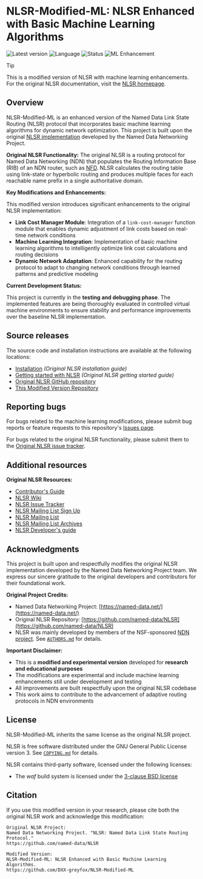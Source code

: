 # NLSR-Modified-ML: NLSR Enhanced with Basic Machine Learning Algorithms

![Latest version](https://img.shields.io/github/v/tag/DXX-greyfox/NLSR-Modified-ML?label=Latest%20version)
![Language](https://img.shields.io/badge/C%2B%2B-17-blue)
![Status](https://img.shields.io/badge/Status-Testing%20%26%20Debugging-orange)
![ML Enhancement](https://img.shields.io/badge/Enhancement-Machine%20Learning-green)

> [!TIP]
> This is a modified version of NLSR with machine learning enhancements. For the original NLSR documentation, visit the [NLSR homepage](https://docs.named-data.net/NLSR/current/).

## Overview

NLSR-Modified-ML is an enhanced version of the Named Data Link State Routing (NLSR) protocol that incorporates basic machine learning algorithms for dynamic network optimization. This project is built upon the original [NLSR implementation](https://github.com/named-data/NLSR) developed by the Named Data Networking Project.

**Original NLSR Functionality:**
The original NLSR is a routing protocol for Named Data Networking (NDN) that populates the Routing Information Base (RIB) of an NDN router, such as [NFD](https://github.com/named-data/NFD). NLSR calculates the routing table using link-state or hyperbolic routing and produces multiple faces for each reachable name prefix in a single authoritative domain.

**Key Modifications and Enhancements:**

This modified version introduces significant enhancements to the original NLSR implementation:

- **Link Cost Manager Module**: Integration of a `link-cost-manager` function module that enables dynamic adjustment of link costs based on real-time network conditions
- **Machine Learning Integration**: Implementation of basic machine learning algorithms to intelligently optimize link cost calculations and routing decisions  
- **Dynamic Network Adaptation**: Enhanced capability for the routing protocol to adapt to changing network conditions through learned patterns and predictive modeling

**Current Development Status:**

This project is currently in the **testing and debugging phase**. The implemented features are being thoroughly evaluated in controlled virtual machine environments to ensure stability and performance improvements over the baseline NLSR implementation.

## Source releases

The source code and installation instructions are available at the following locations:

- [Installation](https://docs.named-data.net/NLSR/current/INSTALL.html) *(Original NLSR installation guide)*
- [Getting started with NLSR](https://docs.named-data.net/NLSR/current/GETTING-STARTED.html) *(Original NLSR getting started guide)*
- [Original NLSR GitHub repository](https://github.com/named-data/NLSR)
- [This Modified Version Repository](https://github.com/DXX-greyfox/NLSR-Modified-ML)

## Reporting bugs

For bugs related to the machine learning modifications, please submit bug reports or feature requests to this repository's [Issues page](https://github.com/DXX-greyfox/NLSR-Modified-ML/issues).

For bugs related to the original NLSR functionality, please submit them to the [Original NLSR issue tracker](https://redmine.named-data.net/projects/nlsr/issues).

## Additional resources

**Original NLSR Resources:**
- [Contributor's Guide](https://github.com/named-data/.github/blob/main/CONTRIBUTING.md)
- [NLSR Wiki](https://redmine.named-data.net/projects/nlsr/wiki)
- [NLSR Issue Tracker](https://redmine.named-data.net/projects/nlsr/issues)
- [NLSR Mailing List Sign Up](https://listserv.memphis.edu/scripts/wa.exe?GETPW1)
- [NLSR Mailing List](https://listserv.memphis.edu/scripts/wa.exe?SUBED1=NLSR-HELP-L&A=1)
- [NLSR Mailing List Archives](https://listserv.memphis.edu/scripts/wa.exe?A0=NLSR-HELP-L)
- [NLSR Developer's guide](https://github.com/named-data/NLSR/blob/developers-guide/NLSR-Developers-Guide.pdf)

## Acknowledgments

This project is built upon and respectfully modifies the original NLSR implementation developed by the Named Data Networking Project team. We express our sincere gratitude to the original developers and contributors for their foundational work.

**Original Project Credits:**
- Named Data Networking Project: [https://named-data.net/](https://named-data.net/)
- Original NLSR Repository: [https://github.com/named-data/NLSR](https://github.com/named-data/NLSR)
- NLSR was mainly developed by members of the NSF-sponsored [NDN project](https://named-data.net/project/participants/). See [`AUTHORS.md`](https://github.com/named-data/NLSR/blob/master/AUTHORS.md) for details.

**Important Disclaimer:**
- This is a **modified and experimental version** developed for **research and educational purposes**
- The modifications are experimental and include machine learning enhancements still under development and testing
- All improvements are built respectfully upon the original NLSR codebase
- This work aims to contribute to the advancement of adaptive routing protocols in NDN environments

## License

NLSR-Modified-ML inherits the same license as the original NLSR project.

NLSR is free software distributed under the GNU General Public License version 3.
See [`COPYING.md`](COPYING.md) for details.

NLSR contains third-party software, licensed under the following licenses:

- The *waf* build system is licensed under the [3-clause BSD license](waf)

## Citation

If you use this modified version in your research, please cite both the original NLSR work and acknowledge this modification:

```
Original NLSR Project:
Named Data Networking Project. "NLSR: Named Data Link State Routing Protocol."
https://github.com/named-data/NLSR

Modified Version:
NLSR-Modified-ML: NLSR Enhanced with Basic Machine Learning Algorithms.
https://github.com/DXX-greyfox/NLSR-Modified-ML
```
